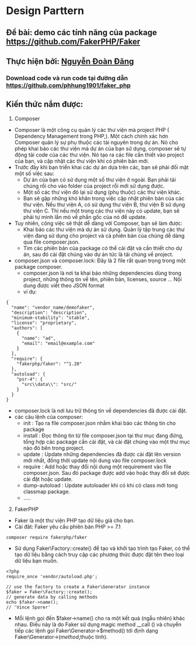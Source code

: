 # Design Parttern

## Đề bài: demo các tính năng của package https://github.com/FakerPHP/Faker

## Thực hiện bởi: [Nguyễn Đoàn Đăng](https://github.com/dnang36)

### Download code và run code tại đường dẫn https://github.com/phhung1901/faker_php

## Kiến thức nắm được:
1. Composer
- Composer là một công cụ quản lý các thư viện mà project PHP ( Dependency Management trong PHP,). Một cách chính xác hơn Composer quản lý sự phụ thuộc các tài nguyên trong dự án. Nó cho phép khai báo các thư viện mà dự án của bạn sử dụng, composer sẽ tự động tải code của các thư viện. Nó tạo ra các file cần thiết vào project của bạn, và cập nhật các thư viện khi có phiên bản mới.
- Trước đây khi bạn triển khai các dự án dựa trên các, bạn sẽ phải đối mặt một số việc sau:
  - Dự án của bạn có sử dụng một số thư viện ở ngoài. Bạn phải tải chúng rồi cho vào folder của project rồi mới sử dụng được.
  - Một số các thư viện đó lại sử dụng (phụ thuộc) các thư viện khác.
  - Bạn sẽ gặp những khó khăn trong việc cập nhật phiên bản của các thư viện. Nếu thư viện A, có sử dụng thư viện B, thư viện B sử dụng thư viện C. Thì nếu một trong các thư viện này có update, bạn sẽ phải tự mình lần mò về phần gốc của nó để update.
- Tuy nhiên, công việc sẽ thật dễ dàng với Composer, bạn sẽ làm được:
  - Khai báo các thư viện mà dự án sử dụng. Quản lý tập trung các thư viện đang sử dụng cho project và cả phiên bản của chúng dễ dàng qua file composer.json.
  - Tìm các phiên bản của package có thể cài đặt và cần thiết cho dự án, sau đó cài đặt chúng vào dự án tức là tải chúng về project.
- composer.json và composer.lock: Đây là 2 file rất quan trọng trong một package composer.
   - composer.json là nơi ta khai báo những dependencies dùng trong project, những thông tin về tên, phiên bản, licenses, source … Nội dung được viết theo JSON format
   - ví dụ:
```
{
  "name": "vendor_name/demofaker",
  "description": "description",
  "minimum-stability": "stable",
  "license": "proprietary",
  "authors": [
    {
      "name": "ad",
      "email": "email@example.com"
    }
  ],
  "require": {
    "fakerphp/faker": "^1.20"
  },
  "autoload": {
    "psr-4": {
      "src\\data\\": "src/"
    }
  }
}
```
  - composer.lock là nơi lưu trữ thông tin về dependencies đã được cài đặt. 
- các câu lệnh của composer:
  - init : Tạo ra file composer.json nhằm khai báo các thông tin cho package
  - install : Đọc thông tin từ file composer.json tại thư mục đang đứng, tổng hợp các package cần cài đặt, và cài đặt chúng vào một thư mục nào đó bên trong project.
  - update : Update những dependencies đã được cài đặt lên version mới nhất, đồng thời update nội dung vào file composer.lock
  - require : Add hoặc thay đổi nội dung một requirement vào file composer.json. Sau đó package được add vào hoặc thay đổi sẽ được cài đặt hoặc update.
  - dump-autoload : Update autoloader khi có khi có class mới tong classmap package.
  - ..... 

2. FakerPHP
- Faker là một thư viện PHP tạo dữ liệu giả cho bạn. 
- Cài đăt: Faker yêu cầu phiên bản PHP >= 7.1
```
composer require fakerphp/faker
```
- Sử dụng Faker\Factory::create() để tạo và khởi tạo trình tạo Faker, có thể tạo dữ liệu bằng cách truy cập các phương thức được đặt tên theo loại dữ liệu bạn muốn.
```
<?php
require_once 'vendor/autoload.php';

// use the factory to create a Faker\Generator instance
$faker = Faker\Factory::create();
// generate data by calling methods
echo $faker->name();
// 'Vince Sporer'
```
- Mỗi lệnh gọi đến $faker->name() cho ra một kết quả (ngẫu nhiên) khác nhau. Điều này là do Faker sử dụng magic method __call () và chuyển tiếp các lệnh gọi Faker\Generator->$method() tới định dạng Faker\Generator->($method,$thuộc tính).